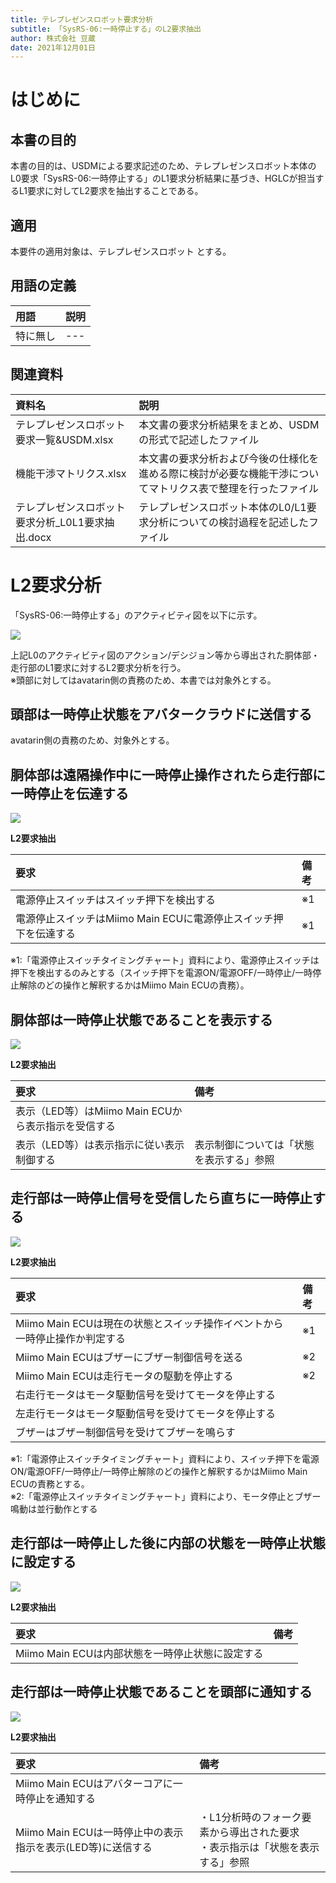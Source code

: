 ```yaml
---
title: テレプレゼンスロボット要求分析
subtitle: 「SysRS-06:一時停止する」のL2要求抽出
author: 株式会社 豆蔵
date: 2021年12月01日
---
```

<!-- ↑表紙ページのための情報 -->

<div style="page-break-before:always"></div>

# はじめに

## 本書の目的

本書の目的は、USDMによる要求記述のため、テレプレゼンスロボット本体のL0要求「SysRS-06:一時停止する」のL1要求分析結果に基づき、HGLCが担当するL1要求に対してL2要求を抽出することである。

## 適用

本要件の適用対象は、テレプレゼンスロボット とする。

## 用語の定義

|用語|説明|
|:---|:---|
|特に無し|---|

## 関連資料

|資料名|説明|
|:---|:---|
|テレプレゼンスロボット要求一覧&USDM.xlsx|本文書の要求分析結果をまとめ、USDMの形式で記述したファイル|
|機能干渉マトリクス.xlsx|本文書の要求分析および今後の仕様化を進める際に検討が必要な機能干渉についてマトリクス表で整理を行ったファイル|
|テレプレゼンスロボット要求分析_L0L1要求抽出.docx|テレプレゼンスロボット本体のL0/L1要求分析についての検討過程を記述したファイル|


<div style="page-break-before:always"></div>

# L2要求分析

「SysRS-06:一時停止する」のアクティビティ図を以下に示す。



![](.images/activity/pause.png)

上記L0のアクティビティ図のアクション/デシジョン等から導出された胴体部・走行部のL1要求に対するL2要求分析を行う。  
※頭部に対してはavatarin側の責務のため、本書では対象外とする。

<div style="page-break-before:always"></div>

## 頭部は一時停止状態をアバタークラウドに送信する

avatarin側の責務のため、対象外とする。

<div style="page-break-before:always"></div>

## 胴体部は遠隔操作中に一時停止操作されたら走行部に一時停止を伝達する

![](.images/activity/pause/body-act01.png)

**L2要求抽出**

|要求|備考|
|:---|:---|
|電源停止スイッチはスイッチ押下を検出する|※1|
|電源停止スイッチはMiimo Main ECUに電源停止スイッチ押下を伝達する|※1|

※1:「電源停止スイッチタイミングチャート」資料により、電源停止スイッチは押下を検出するのみとする（スイッチ押下を電源ON/電源OFF/一時停止/一時停止解除のどの操作と解釈するかはMiimo Main ECUの責務）。

<div style="page-break-before:always"></div>

## 胴体部は一時停止状態であることを表示する

![](.images/activity/pause/body-act02.png)

**L2要求抽出**

|要求|備考|
|:---|:---|
|表示（LED等）はMiimo Main ECUから表示指示を受信する||
|表示（LED等）は表示指示に従い表示制御する|表示制御については「状態を表示する」参照|


<div style="page-break-before:always"></div>

## 走行部は一時停止信号を受信したら直ちに一時停止する

![](.images/activity/pause/act01.png)


**L2要求抽出**

|要求|備考|
|:---|:---|
|Miimo Main ECUは現在の状態とスイッチ操作イベントから一時停止操作か判定する|※1|
|Miimo Main ECUはブザーにブザー制御信号を送る|※2|
|Miimo Main ECUは走行モータの駆動を停止する|※2|
|右走行モータはモータ駆動信号を受けてモータを停止する||
|左走行モータはモータ駆動信号を受けてモータを停止する||
|ブザーはブザー制御信号を受けてブザーを鳴らす||

※1:「電源停止スイッチタイミングチャート」資料により、スイッチ押下を電源ON/電源OFF/一時停止/一時停止解除のどの操作と解釈するかはMiimo Main ECUの責務とする。   
※2:「電源停止スイッチタイミングチャート」資料により、モータ停止とブザー鳴動は並行動作とする

<div style="page-break-before:always"></div>

## 走行部は一時停止した後に内部の状態を一時停止状態に設定する

![](.images/activity/pause/act02.png)


**L2要求抽出**

|要求|備考|
|:---|:---|
|Miimo Main ECUは内部状態を一時停止状態に設定する||


<div style="page-break-before:always"></div>

## 走行部は一時停止状態であることを頭部に通知する

![](.images/activity/pause/act03.png)


**L2要求抽出**

|要求|備考|
|:---|:---|
|Miimo Main ECUはアバターコアに一時停止を通知する||
|Miimo Main ECUは一時停止中の表示指示を表示(LED等)に送信する|・L1分析時のフォーク要素から導出された要求<br/>・表示指示は「状態を表示する」参照|


